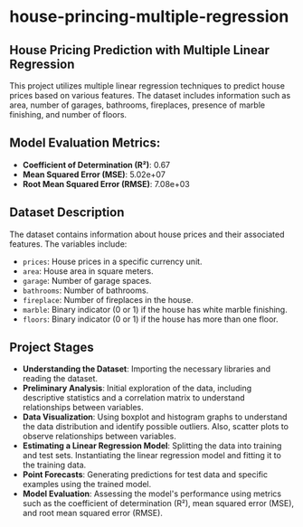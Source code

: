 # house-princing-multiple-regression

## House Pricing Prediction with Multiple Linear Regression

This project utilizes multiple linear regression techniques to predict house prices based on various features. The dataset includes information such as area, number of garages, bathrooms, fireplaces, presence of marble finishing, and number of floors.

## Model Evaluation Metrics:

* **Coefficient of Determination (R²)**: 0.67
* **Mean Squared Error (MSE)**: 5.02e+07
* **Root Mean Squared Error (RMSE)**: 7.08e+03

## Dataset Description
The dataset contains information about house prices and their associated features. The variables include:

* `prices`: House prices in a specific currency unit.
* `area`: House area in square meters.
* `garage`: Number of garage spaces.
* `bathrooms`: Number of bathrooms.
* `fireplace`: Number of fireplaces in the house.
* `marble`: Binary indicator (0 or 1) if the house has white marble finishing.
* `floors`: Binary indicator (0 or 1) if the house has more than one floor.

## Project Stages
* **Understanding the Dataset**: Importing the necessary libraries and reading the dataset.
* **Preliminary Analysis**: Initial exploration of the data, including descriptive statistics and a correlation matrix to understand relationships between variables.
* **Data Visualization**: Using boxplot and histogram graphs to understand the data distribution and identify possible outliers. Also, scatter plots to observe relationships between variables.
* **Estimating a Linear Regression Model**: Splitting the data into training and test sets. Instantiating the linear regression model and fitting it to the training data.
* **Point Forecasts**: Generating predictions for test data and specific examples using the trained model.
* **Model Evaluation**: Assessing the model's performance using metrics such as the coefficient of determination (R²), mean squared error (MSE), and root mean squared error (RMSE).